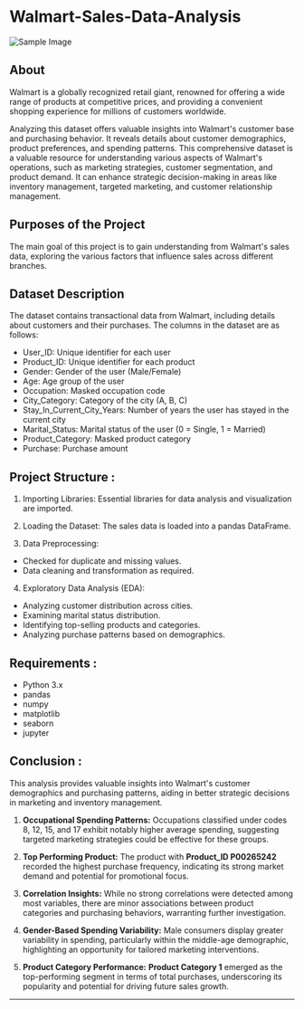 # Walmart-Sales-Data-Analysis
![Sample Image](https://encrypted-tbn0.gstatic.com/images?q=tbn:ANd9GcRztL0WzSHxYdzc8FmFZ8pCYA8GxsAThVhioAoQIrfPmnM2527iMnLvRXyd_5VO1xYdRg&usqp=CAU)


## About
Walmart is a globally recognized retail giant, renowned for offering a wide range of products at competitive prices, and providing a convenient shopping experience for millions of customers worldwide.

Analyzing this dataset offers valuable insights into Walmart's customer base and purchasing behavior. It reveals details about customer demographics, product preferences, and spending patterns. This comprehensive dataset is a valuable resource for understanding various aspects of Walmart's operations, such as marketing strategies, customer segmentation, and product demand. It can enhance strategic decision-making in areas like inventory management, targeted marketing, and customer relationship management.

## Purposes of the Project
The main goal of this project is to gain understanding from Walmart's sales data, exploring the various factors that influence sales across different branches.

## Dataset Description
The dataset contains transactional data from Walmart, including details about customers and their purchases. The columns in the dataset are as follows:

* User_ID: Unique identifier for each user
* Product_ID: Unique identifier for each product
* Gender: Gender of the user (Male/Female)
* Age: Age group of the user
* Occupation: Masked occupation code
* City_Category: Category of the city (A, B, C)
* Stay_In_Current_City_Years: Number of years the user has stayed in the current city
* Marital_Status: Marital status of the user (0 = Single, 1 = Married)
* Product_Category: Masked product category
* Purchase: Purchase amount

## Project Structure :

1. Importing Libraries: Essential libraries for data analysis and visualization are imported.
  
2. Loading the Dataset: The sales data is loaded into a pandas DataFrame.
  
3. Data Preprocessing:
* Checked for duplicate and missing values.
* Data cleaning and transformation as required.
  
4. Exploratory Data Analysis (EDA):
* Analyzing customer distribution across cities.
* Examining marital status distribution.
* Identifying top-selling products and categories.
* Analyzing purchase patterns based on demographics.


## Requirements :

* Python 3.x
* pandas
* numpy
* matplotlib
* seaborn
* jupyter
  
## Conclusion :

This analysis provides valuable insights into Walmart's customer demographics and purchasing patterns, aiding in better strategic decisions in marketing and inventory management.
1. **Occupational Spending Patterns:** Occupations classified under codes 8, 12, 15, and 17 exhibit notably higher average spending, suggesting targeted marketing strategies could be effective for these groups.

2. **Top Performing Product:** The product with **Product_ID P00265242** recorded the highest purchase frequency, indicating its strong market demand and potential for promotional focus.

3. **Correlation Insights:** While no strong correlations were detected among most variables, there are minor associations between product categories and purchasing behaviors, warranting further investigation.

4. **Gender-Based Spending Variability:** Male consumers display greater variability in spending, particularly within the middle-age demographic, highlighting an opportunity for tailored marketing interventions.

5. **Product Category Performance:** **Product Category 1** emerged as the top-performing segment in terms of total purchases, underscoring its popularity and potential for driving future sales growth.

---

